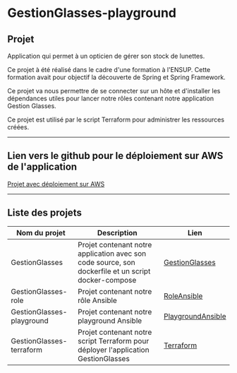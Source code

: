GestionGlasses-playground
=========

## Projet

Application qui permet à un opticien de gérer son stock de lunettes.

Ce projet à été réalisé dans le cadre d'une formation à l'ENSUP. Cette formation avait pour objectif la découverte de Spring et Spring Framework.

Ce projet va nous permettre de se connecter sur un hôte et d'installer les dépendances utiles pour lancer notre rôles contenant notre application Gestion Glasses.

Ce projet est utilisé par le script Terraform pour administrer les ressources créées.

---

## Lien vers le github pour le déploiement sur AWS de l'application

[Projet avec déploiement sur AWS](https://github.com/asemin08/GestionGlasses-terraform)

---

## Liste des projets

Nom du projet | Description | Lien
---|---|----
GestionGlasses | Projet contenant notre application avec son code source, son dockerfile et un script docker-compose | [GestionGlasses](https://github.com/brikema/GestionGlasses)
GestionGlasses-role | Projet contenant notre rôle Ansible | [RoleAnsible](https://github.com/asemin08/GestionGlasses-role)
GestionGlasses-playground | Projet contenant notre playground Ansible | [PlaygroundAnsible](https://github.com/asemin08/GestionGlasses-playground)
GestionGlasses-terraform | Projet contenant notre script Terraform pour déployer l'application GestionGlasses | [Terraform](https://github.com/asemin08/GestionGlasses-terraform)
